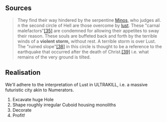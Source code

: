 
## Sources
> They find their way hindered by the serpentine [Minos](https://en.wikipedia.org/wiki/Minos "Minos"), who judges all. 
> n the second circle of Hell are those overcome by [lust](https://en.wikipedia.org/wiki/Lust "Lust"). These "carnal malefactors"[[35]](https://en.wikipedia.org/wiki/Inferno_(Dante)#cite_note-36) are condemned for allowing their appetites to sway their reason. These souls are buffeted back and forth by the terrible winds of a **violent storm,** without rest.
	A terrible storm is over Lust. 
> The "ruined slope"[[38]](https://en.wikipedia.org/wiki/Inferno_(Dante)#cite_note-39) in this circle is thought to be a reference to the earthquake that occurred after the death of Christ.[[39]](https://en.wikipedia.org/wiki/Inferno_(Dante)#cite_note-40)
	i.e. what remains of the very ground is tilted.
## Realisation
We'll adhere to the interpretation of Lust in ULTRAKILL,  i.e. a massive futuristic city akin to Numerators. 
1. Excavate huge Hole
2. Shape roughly irregular Cuboid housing monoliths
3. Decorate
4. Profit!
